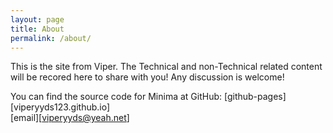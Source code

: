 ```yaml
---
layout: page
title: About
permalink: /about/
---
```


This is the site from Viper. The Technical and non-Technical related content will be recored here to share with you! Any discussion is welcome!

You can find the source code for Minima at GitHub:
[github-pages][viperyyds123.github.io] \
[email][viperyyds@yeah.net]
